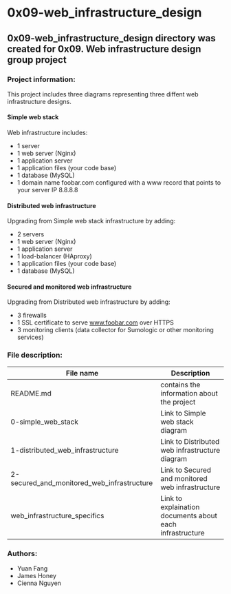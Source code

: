 # 0x09-web_infrastructure_design
## 0x09-web_infrastructure_design directory was created for 0x09. Web infrastructure design group project

### Project information:
This project includes three diagrams representing three diffent web infrastructure designs.
#### Simple web stack
Web infrastructure includes:
* 1 server
* 1 web server (Nginx)
* 1 application server
* 1 application files (your code base)
* 1 database (MySQL)
* 1 domain name foobar.com configured with a www record that points to your server IP 8.8.8.8
#### Distributed web infrastructure
Upgrading from Simple web stack infrastructure by adding:
* 2 servers
* 1 web server (Nginx)
* 1 application server
* 1 load-balancer (HAproxy)
* 1 application files (your code base)
* 1 database (MySQL)
#### Secured and monitored web infrastructure
Upgrading from Distributed web infrastructure by adding:
* 3 firewalls
* 1 SSL certificate to serve www.foobar.com over HTTPS
* 3 monitoring clients (data collector for Sumologic or other monitoring services)

### File description:
| File name | Description |
|-----------|-------------|
| README.md | contains the information about the project |
| 0-simple_web_stack | Link to Simple web stack diagram |
| 1-distributed_web_infrastructure | Link to Distributed web infrastructure diagram |
| 2-secured_and_monitored_web_infrastructure | Link to Secured and monitored web infrastructure |
| web_infrastructure_specifics | Link to explaination documents about each infrastructure |

### Authors:
* Yuan Fang
* James Honey
* Cienna Nguyen